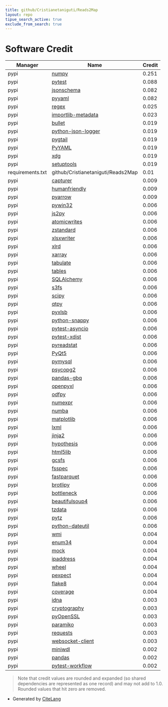 ```yaml
---
title: github/Cristianetaniguti/Reads2Map
layout: repo
tipue_search_active: true
exclude_from_search: true
---
```

# Software Credit

|Manager|Name|Credit|
|-------|----|------|
|pypi|[numpy](https://pypi.org/project/numpy)|0.251|
|pypi|[pytest](https://pypi.org/project/pytest)|0.088|
|pypi|[jsonschema](https://pypi.org/project/jsonschema)|0.082|
|pypi|[pyyaml](https://pypi.org/project/pyyaml)|0.082|
|pypi|[regex](https://github.com/mrabarnett/mrab-regex)|0.025|
|pypi|[importlib-metadata](https://github.com/python/importlib_metadata)|0.023|
|pypi|[bullet](https://github.com/Mckinsey666/bullets)|0.019|
|pypi|[python-json-logger](http://github.com/madzak/python-json-logger)|0.019|
|pypi|[pygtail](http://github.com/bgreenlee/pygtail)|0.019|
|pypi|[PyYAML](https://pyyaml.org/)|0.019|
|pypi|[xdg](https://github.com/srstevenson/xdg-base-dirs)|0.019|
|pypi|[setuptools](https://pypi.org/project/setuptools)|0.019|
|requirements.txt|github/Cristianetaniguti/Reads2Map|0.01|
|pypi|[capturer](https://pypi.org/project/capturer)|0.009|
|pypi|[humanfriendly](https://pypi.org/project/humanfriendly)|0.009|
|pypi|[pyarrow](https://arrow.apache.org/)|0.009|
|pypi|[pywin32](https://pypi.org/project/pywin32)|0.006|
|pypi|[js2py](https://pypi.org/project/js2py)|0.006|
|pypi|[atomicwrites](https://pypi.org/project/atomicwrites)|0.006|
|pypi|[zstandard](https://pypi.org/project/zstandard)|0.006|
|pypi|[xlsxwriter](https://pypi.org/project/xlsxwriter)|0.006|
|pypi|[xlrd](https://pypi.org/project/xlrd)|0.006|
|pypi|[xarray](https://pypi.org/project/xarray)|0.006|
|pypi|[tabulate](https://pypi.org/project/tabulate)|0.006|
|pypi|[tables](https://pypi.org/project/tables)|0.006|
|pypi|[SQLAlchemy](https://pypi.org/project/SQLAlchemy)|0.006|
|pypi|[s3fs](https://pypi.org/project/s3fs)|0.006|
|pypi|[scipy](https://pypi.org/project/scipy)|0.006|
|pypi|[qtpy](https://pypi.org/project/qtpy)|0.006|
|pypi|[pyxlsb](https://pypi.org/project/pyxlsb)|0.006|
|pypi|[python-snappy](https://pypi.org/project/python-snappy)|0.006|
|pypi|[pytest-asyncio](https://pypi.org/project/pytest-asyncio)|0.006|
|pypi|[pytest-xdist](https://pypi.org/project/pytest-xdist)|0.006|
|pypi|[pyreadstat](https://pypi.org/project/pyreadstat)|0.006|
|pypi|[PyQt5](https://pypi.org/project/PyQt5)|0.006|
|pypi|[pymysql](https://pypi.org/project/pymysql)|0.006|
|pypi|[psycopg2](https://pypi.org/project/psycopg2)|0.006|
|pypi|[pandas-gbq](https://pypi.org/project/pandas-gbq)|0.006|
|pypi|[openpyxl](https://pypi.org/project/openpyxl)|0.006|
|pypi|[odfpy](https://pypi.org/project/odfpy)|0.006|
|pypi|[numexpr](https://pypi.org/project/numexpr)|0.006|
|pypi|[numba](https://pypi.org/project/numba)|0.006|
|pypi|[matplotlib](https://pypi.org/project/matplotlib)|0.006|
|pypi|[lxml](https://pypi.org/project/lxml)|0.006|
|pypi|[jinja2](https://pypi.org/project/jinja2)|0.006|
|pypi|[hypothesis](https://pypi.org/project/hypothesis)|0.006|
|pypi|[html5lib](https://pypi.org/project/html5lib)|0.006|
|pypi|[gcsfs](https://pypi.org/project/gcsfs)|0.006|
|pypi|[fsspec](https://pypi.org/project/fsspec)|0.006|
|pypi|[fastparquet](https://pypi.org/project/fastparquet)|0.006|
|pypi|[brotlipy](https://pypi.org/project/brotlipy)|0.006|
|pypi|[bottleneck](https://pypi.org/project/bottleneck)|0.006|
|pypi|[beautifulsoup4](https://pypi.org/project/beautifulsoup4)|0.006|
|pypi|[tzdata](https://pypi.org/project/tzdata)|0.006|
|pypi|[pytz](https://pypi.org/project/pytz)|0.006|
|pypi|[python-dateutil](https://pypi.org/project/python-dateutil)|0.006|
|pypi|[wmi](https://pypi.org/project/wmi)|0.004|
|pypi|[enum34](https://pypi.org/project/enum34)|0.004|
|pypi|[mock](https://pypi.org/project/mock)|0.004|
|pypi|[ipaddress](https://pypi.org/project/ipaddress)|0.004|
|pypi|[wheel](https://pypi.org/project/wheel)|0.004|
|pypi|[pexpect](https://pypi.org/project/pexpect)|0.004|
|pypi|[flake8](https://pypi.org/project/flake8)|0.004|
|pypi|[coverage](https://pypi.org/project/coverage)|0.004|
|pypi|[idna](https://pypi.org/project/idna)|0.003|
|pypi|[cryptography](https://pypi.org/project/cryptography)|0.003|
|pypi|[pyOpenSSL](https://pypi.org/project/pyOpenSSL)|0.003|
|pypi|[paramiko](https://pypi.org/project/paramiko)|0.003|
|pypi|[requests](https://pypi.org/project/requests)|0.003|
|pypi|[websocket-client](https://pypi.org/project/websocket-client)|0.003|
|pypi|[miniwdl](https://github.com/chanzuckerberg/miniwdl)|0.002|
|pypi|[pandas](https://pandas.pydata.org)|0.002|
|pypi|[pytest-workflow](https://github.com/LUMC/pytest-workflow)|0.002|


> Note that credit values are rounded and expanded (so shared dependencies are represented as one record) and may not add to 1.0. Rounded values that hit zero are removed.


- Generated by [CiteLang](https://github.com/vsoch/citelang)
